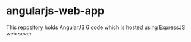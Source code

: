 # angularjs-web-app
This repository holds AngularJS 6 code which is hosted using ExpressJS web sever
